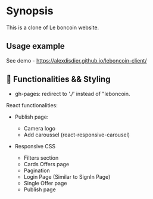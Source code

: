 # Synopsis

This is a clone of Le boncoin website.

## Usage example

See demo - https://alexdisdier.github.io/leboncoin-client/

## 🚧 Functionalities && Styling

- gh-pages: redirect to './' instead of "leboncoin.

React functionalities:

- Publish page:

  - Camera logo
  - Add caroussel (react-responsive-carousel)

- Responsive CSS
  - Filters section
  - Cards Offers page
  - Pagination
  - Login Page (Similar to SignIn Page)
  - Single Offer page
  - Publish page
